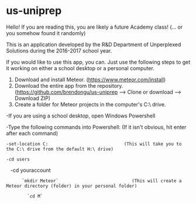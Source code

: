 # us-uniprep

Hello! If you are reading this, you are likely a future Academy class! (... or you somehow found it randomly)

This is an application developed by the R&D Department of Unperplexed Solutions during the 2016-2017 school year.

If you would like to use this app, you can. Just use the following steps to get it working on either a school desktop or a personal
computer. 


1. Download and install Meteor. (https://www.meteor.com/install)
2. Download the entire app from the repository. (https://github.com/brendongu/us-uniprep --> Clone or download --> Download ZIP)
3. Create a folder for Meteor projects in the computer's C:\ drive.

-If you are using a school desktop, open Windows Powershell
    
  -Type the following commands into Powershell:    (If it isn't obvious, hit enter after each command)
        
    -set-location C:                             (This will take you to the C:\ drive from the default H:\ drive)
            
    -cd users
            
    -cd youraccount
            
            
          `mkdir Meteor`                            (This will create a Meteor directory (folder) in your personal folder)
            
            `cd M`
